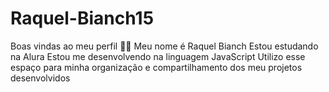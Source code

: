 # Raquel-Bianch15
Boas vindas ao meu perfil 💙💙
Meu nome é Raquel Bianch
Estou estudando na Alura
Estou me desenvolvendo na linguagem JavaScript
Utilizo esse espaço para minha organização e compartilhamento dos meu projetos desenvolvidos
